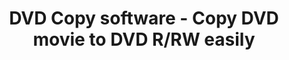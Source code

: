 ---
title: DVD Copy software - Copy DVD movie to DVD R/RW easily
name: "Home"
metaItems:
  - name: description
    content: DVD Copy becomes easier with DVD-Cloner now. The new burning engine can make perfect 1:1 DVD copy. Enjoy 30% off now!
  - name: keywords
    content: DVD copy, DVD copy software, copy DVD, DVD Cloner
layout: fluid
heroCarousels: #首页主banner 
  name: main-banner
  loop: true
  overflow: hidden
  allowTouchMove: true
  block:
    - name: Home recoding
      title: Blu-ray and DVD copy - Perfect 1:1 copy
      subtitle: 
      icons:
        - imageUrl: icon/banner-dc-bd.png
        - imageUrl: icon/banner-dc-dvd.png
        - imageUrl: icon/banner-dc-uhd.png
      button:
        text: More Info
        path: dvd-cloner 
        variant: primary
      additionClass: position-relative w-100  text-center text-md-right text-light mt-10 pr-md-5
      height: screen
      bgMobileStyle: dark
      bgStyle:
        imageUrl: banner-dc-hero.png
        color: 
        video:
          layout: bottom
          videoUrl: background_burning_dc.mp4
    - name: Home recoding      
      title: 
      subtitle: Strip HDCP and Record 4K UHD Streaming  Videos from Standalone Video Recorders.
      button:
        text: More Info
        path: open-passdcp
        variant: primary
      additionClass: d-flex text-white w-100 text-center text-md-right pr-md-5 align-items-md-center justify-content-md-end
      bgMobileStyle: dark
      height: screen
      bgStyle:
        imageUrl: banner-passdcp.jpg
        color:
    - name: Home recoding
      title: Rip, Convert and Remove DRM of All Latest DVD/Blu-ray/iTunes Movies to any platforms.
      subtitle: All-in-One Video Ripper Solution.
      button:
        text: More Info
        path: open-cloner-ripper 
        variant: primary
      additionClass: d-flex text-white w-100 text-center text-md-left pr-md-5 align-items-md-center
      height: screen
      bgMobileStyle: dark
      bgStyle:
        imageUrl: banner_dvdripper.jpg
        color: 
advertising:
  name: advertising
  container: container-fluid
  title: 
  textTop: 
  textBottom: 
  button:
  paddingY: 0
  additionClass: position-relative text-center
  bgStyle: gray-light
  icon:
    - iconUrl: special-offer-ad.png
      title: 
      text: Take the excellent chance to get the time-limited offer!
      additionClass: py-6 bg-dark-opacity-1
      path: special-offer
    - iconUrl: front-ad-bundle.png
      title: 
      path: order
      hash: order-bundles
      text: Get up to 32% OFF for various bundles to enjoy excellent functions!
      additionClass: py-6
  iconGird: 2   
WhyChoose:
  name: Overview-Why
  active: true
  container: container-fluid
  title: Why Choose DVD-Cloner?
  textTop: 
  textBottom: 
  button: 
    text: Learn More
    path: dvd-cloner
    variant: outline-danger
  additionClass: position-relative text-center text-red-light
  bgStyle: 
    default: dark
    imageUrl: oc-what-bg.jpg
    attachment: fixed
    positionY: 50%
    positionX:
  icon:
    - iconUrl: dc-icon3.png
      text: Copy DVD/Blu-ray/4K UHD to blank disc or rip them to MKV format
    - iconUrl: dc-icon4.png
      text: Rip UHD to MKV (HDR 10+) format, keeping original HDR and Dolby effect.
    - iconUrl: dc-icon6.png
      text: Lightning Blu-ray/UHD copy speed
    - iconUrl: dc-icon2.png
      text: 6 diverse copy modes
    - iconUrl: dc-icon1.png
      text: Easy to use, just as easy as ABC
    - iconUrl: dc-icon5.png
      text: Output lossless quality  
  iconGird: 6                   

carouselRecommend:
  name: recommend
  container: container-fluid
  title: DVD-Cloner Earns Reputation from Millions of Users Worldwide
  additionClass: 
  itemContainer: container
  items:
    - html: '<p class="lead">DVD-Cloner does much more than make copies of DVDs. It also allows you to compress, customize and archive your movies. Its dual-mode interface offers both the simplicity of starting a copy in one click and the control of customizing the exact DVD you want to burn. The end results are excellent.</p><p class="text-muted font-italic text-right">- from TopTenReviews.com</P>' 
    - html: '<p class="lead">DVD-Cloner has gained prestige in the DVD software category with its versatile engine that allows you to copy, decrypt and burn DVD data. This application is renowned for its ability to remove copy protections and to deliver high quality at very good speed.</P><p class="text-muted font-italic text-right">- from Softpedia.com</P>' 

releaseList:
  name: release-list
  template: card
  type: release
  container: container 
  title: 
  textTop: 
  textBottom: 
  button:
    text: More Release
    variant: outline-dark
    path: release
  paddingY: 6
  additionClass: position-relative text-center
  bgStyle: dark-opacity-1
  items:
    - dc
    - mc
  iconGird: 2       
---